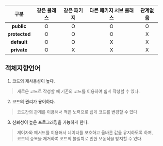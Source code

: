 |  **구분**  |  **같은 클래스**  |  **같은 패키지**  |  **다른 패키지 서브 클래스**  |  **관계없음**  |
|:------:|:---:|:---:|:---:|:---:|
|**public**|O|O|O|O|
|**protected**|O|O|O|X|
|**default**|O|O|X|X|
|**private**|O|X|X|X|




객체지향언어
-------------
1. 코드의 재사용성이 높다.
> 새로운 코드르 작성할 때 기존의 코드를 이용하여 쉽게 작성할 수 있다.


2. 코드의 관리가 용이하다.
> 코드간의 관계를 이용해서 적은 노력으로 쉽게 코드를 변경할 수 있다


3. 신뢰성이 높은 프로그래밍을 가능하게 한다.
> 제어자와 메서드를 이용해서 데이터를 보호하고 올바른 값을 유지하도록 하며, 코드의 중복을 제거하여 코드의 불일치로 인한 오동작을 방지할 수 있다.
